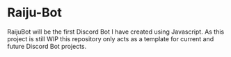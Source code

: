 # Raiju-Bot
RaijuBot will be the first Discord Bot I have created using Javascript. As this project is still WIP this repository only acts as a template for current and future Discord Bot projects.  
